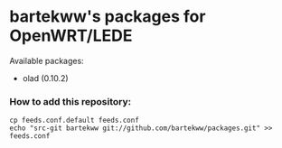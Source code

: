 # bartekww's packages for OpenWRT/LEDE

Available packages:
  - olad (0.10.2)

### How to add this repository:
```
cp feeds.conf.default feeds.conf
echo "src-git bartekww git://github.com/bartekww/packages.git" >> feeds.conf
```
